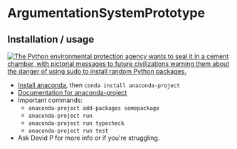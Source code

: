 # ArgumentationSystemPrototype

## Installation / usage

[![The Python environmental protection agency wants to seal it in a cement chamber, with pictorial messages to future civilizations warning them about the danger of using sudo to install random Python packages.](https://imgs.xkcd.com/comics/python_environment.png)](https://xkcd.com/1987/)

- [Install anaconda](https://www.anaconda.com/products/individual), then `conda install anaconda-project` 
- [Documentation for anaconda-project](https://anaconda-project.readthedocs.io/en/latest/user-guide/getting-started.html)
- Important commands:
  - `anaconda-project add-packages somepackage`
  - `anaconda-project run`
  - `anaconda-project run typecheck`
  - `anaconda-project run test`
- Ask David P for more info or if you're struggling.
